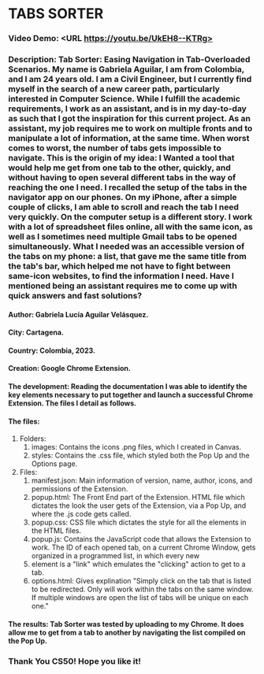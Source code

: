 # TABS SORTER
### Video Demo:  <URL https://youtu.be/UkEH8--KTRg>
### Description: Tab Sorter: Easing Navigation in Tab-Overloaded Scenarios. My name is Gabriela Aguilar, I am from Colombia, and I am 24 years old. I am a Civil Engineer, but I currently find myself in the search of a new career path, particularly interested in Computer Science. While I fulfill the academic requirements, I work as an assistant, and is in my day-to-day as such that I got the inspiration for this current project. As an assistant, my job requires me to work on multiple fronts and to manipulate a lot of information, at the same time. When worst comes to worst, the number of tabs gets impossible to navigate. This is the origin of my idea: I Wanted a tool that would help me get from one tab to the other, quickly, and without having to open several different tabs in the way of reaching the one I need. I recalled the setup of the tabs in the navigator app on our phones. On my iPhone, after a simple couple of clicks, I am able to scroll and reach the tab I need very quickly. On the computer setup is a different story. I work with a lot of spreadsheet files online, all with the same icon, as well as I sometimes need multiple Gmail tabs to be opened simultaneously. What I needed was an accessible version of the tabs on my phone: a list, that gave me the same title from the tab's bar, which helped me not have to fight between same-icon websites, to find the information I need. Have I mentioned being an assistant requires me to come up with quick answers and fast solutions?
#### Author: Gabriela Lucía Aguilar Velásquez.
#### City: Cartagena.
#### Country: Colombia, 2023.
#### Creation: Google Chrome Extension.
#### The development: Reading the documentation I was able to identify the key elements necessary to put together and launch a successful Chrome Extension. The files I detail as follows.
#### The files:
1. Folders:
    1. images: Contains the icons .png files, which I created in Canvas.
    2. styles: Contains the .css file, which styled both the Pop Up and the Options page.
2. Files:
    1. manifest.json: Main information of version, name, author, icons, and permissions of the Extension.
    2. popup.html: The Front End part of the Extension. HTML file which dictates the look the user gets of the Extension, via a Pop Up, and where the .js code gets called.
    3. popup.css: CSS file which dictates the style for all the elements in the HTML files.
    4. popup.js: Contains the JavaScript code that allows the Extension to work. The ID of each opened tab, on a current Chrome Window, gets organized in a programmed list, in which every new <li> element is a "link" which emulates the "clicking" action to get to a tab.
    5. options.html: Gives explination "Simply click on the tab that is listed to be redirected. Only will work within the tabs on the same window. If multiple windows are open the list of tabs will be unique on each one."
#### The results: Tab Sorter was tested by uploading to my Chrome. It does allow me to get from a tab to another by navigating the list compiled on the Pop Up.
### Thank You CS50! Hope you like it!